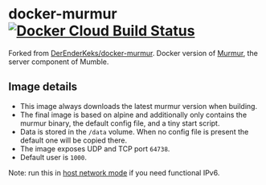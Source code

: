# docker-murmur [![Docker Cloud Build Status](https://img.shields.io/docker/cloud/build/xnaas/murmur?style=flat-square)](https://hub.docker.com/repository/docker/xnaas/murmur)

Forked from [DerEnderKeks/docker-murmur](https://github.com/DerEnderKeks/docker-murmur). Docker version of [Murmur](https://github.com/mumble-voip/mumble#linuxunix), the server component of Mumble.

## Image details

* This image always downloads the latest murmur version when building.
* The final image is based on alpine and additionally only contains the murmur binary, the default config file, and a tiny start script.
* Data is stored in the `/data` volume. When no config file is present the default one will be copied there.
* The image exposes UDP and TCP port `64738`.
* Default user is `1000`.

Note: run this in [host network mode](https://docs.docker.com/network/host/) if you need functional IPv6.

